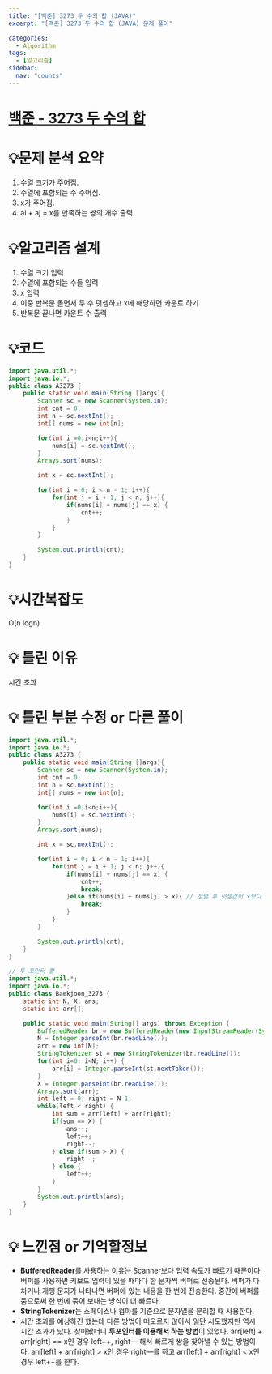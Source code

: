 ```yaml
---
title: "[백준] 3273 두 수의 합 (JAVA)"
excerpt: "[백준] 3273 두 수의 합 (JAVA) 문제 풀이"

categories:
  - Algorithm
tags:
  - [알고리즘]
sidebar:
  nav: "counts"
---
```


# [백준 - 3273 두 수의 합](https://www.acmicpc.net/problem/3273)

# 💡**문제 분석 요약**

1. 수열 크기가 주어짐.
2. 수열에 포함되는 수 주어짐.
3. x가 주어짐.
4. ai + aj = x를 만족하는 쌍의 개수 출력

# 💡**알고리즘 설계**

1. 수열 크기 입력
2. 수열에 포함되는 수들 입력
3. x 입력
4. 이중 반복문 돌면서 두 수 덧셈하고 x에 해당하면 카운트 하기
5. 반복문 끝나면 카운트 수 출력

# 💡코드

```java
import java.util.*;
import java.io.*;
public class A3273 {
    public static void main(String []args){
        Scanner sc = new Scanner(System.in);
        int cnt = 0;
        int n = sc.nextInt();
        int[] nums = new int[n];

        for(int i =0;i<n;i++){
            nums[i] = sc.nextInt();
        }
        Arrays.sort(nums);

        int x = sc.nextInt();

        for(int i = 0; i < n - 1; i++){
            for(int j = i + 1; j < n; j++){
                if(nums[i] + nums[j] == x) {
                    cnt++;
                }
            }
        }

        System.out.println(cnt);
    }
}

```

# 💡시간복잡도

O(n logn)

# 💡 틀린 이유

시간 초과

# 💡 틀린 부분 수정 or 다른 풀이

```java
import java.util.*;
import java.io.*;
public class A3273 {
    public static void main(String []args){
        Scanner sc = new Scanner(System.in);
        int cnt = 0;
        int n = sc.nextInt();
        int[] nums = new int[n];

        for(int i =0;i<n;i++){
            nums[i] = sc.nextInt();
        }
        Arrays.sort(nums);

        int x = sc.nextInt();

        for(int i = 0; i < n - 1; i++){
            for(int j = i + 1; j < n; j++){
                if(nums[i] + nums[j] == x) {
                    cnt++;
                    break;
                }else if(nums[i] + nums[j] > x){ // 정렬 후 덧셈값이 x보다 크면 다음 반복하도록 설정
                    break;
                }
            }
        }

        System.out.println(cnt);
    }
}

```

```java
// 투 포인터 활
import java.util.*;
import java.io.*;
public class Baekjoon_3273 {
    static int N, X, ans;
    static int arr[];

    public static void main(String[] args) throws Exception {
        BufferedReader br = new BufferedReader(new InputStreamReader(System.in));
        N = Integer.parseInt(br.readLine());
        arr = new int[N];
        StringTokenizer st = new StringTokenizer(br.readLine());
        for(int i=0; i<N; i++) {
            arr[i] = Integer.parseInt(st.nextToken());
        }
        X = Integer.parseInt(br.readLine());
        Arrays.sort(arr);
        int left = 0, right = N-1;
        while(left < right) {
            int sum = arr[left] + arr[right];
            if(sum == X) {
                ans++;
                left++;
                right--;
            } else if(sum > X) {
                right--;
            } else {
                left++;
            }
        }
        System.out.println(ans);
    }
}
```

# 💡 느낀점 or 기억할정보

- **BufferedReader**를 사용하는 이유는 Scanner보다 입력 속도가 빠르기 때문이다.
  버퍼를 사용하면 키보드 입력이 있을 때마다 한 문자씩 버퍼로 전송된다. 버퍼가 다 차거나 개행 문자가 나타나면 버퍼에 있는 내용을 한 번에 전송한다.
  중간에 버퍼를 둠으로써 한 번에 묶어 보내는 방식이 더 빠르다.
- **StringTokenizer**는 스페이스나 컴마를 기준으로 문자열을 분리할 때 사용한다.
- 시간 초과를 예상하긴 했는데 다른 방법이 떠오르지 않아서 일단 시도했지만 역시 시간 초과가 났다.
  찾아봤더니 **투포인터를 이용해서 하는 방법**이 있었다.
  arr[left] + arr[right] == x인 경우 left++, right— 해서 빠르게 쌍을 찾아낼 수 있는 방법이다.
  arr[left] + arr[right] > x인 경우 right—를 하고 arr[left] + arr[right] < x인 경우 left++를 한다.
